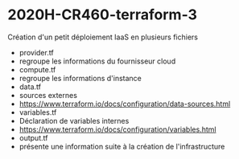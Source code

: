 # 2020H-CR460-terraform-3
Création d'un petit déploiement IaaS en plusieurs fichiers
* provider.tf
 * regroupe les informations du fournisseur cloud
* compute.tf
 * regroupe les informations d'instance
* data.tf
 * sources externes
 * https://www.terraform.io/docs/configuration/data-sources.html
* variables.tf
 * Déclaration de variables internes
 * https://www.terraform.io/docs/configuration/variables.html
* output.tf
 * présente une information suite à la création de l'infrastructure
